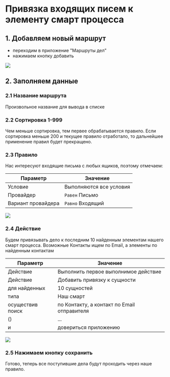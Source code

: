 # Привязка входящих писем к элементу смарт процесса
<!-- desc-start -->

## 1. Добавляем новый маршрут

- переходим в приложение "Маршруты дел"
- нажимаем кнопку добавить

![](https://zahalski.dev/images/modules/awz.works/001.jpg)

## 2. Заполняем данные

### 2.1 Название маршрута

Произвольное название для вывода в списке

### 2.2 Сортировка 1-999

Чем меньше сортировка, тем первее обрабатывается правило. 
Если сортировка меньше 200 и текущее правило отработало, то дальнейшее применение правил будет прекращено.

### 2.3 Правило

Нас интересуют входящие письма с любых ящиков, поэтому отмечаем:

| Параметр           | Значение                |
|--------------------|-------------------------|
| Условие            | Выполняются все условия |
| Провайдер          | `Равен` Письмо          |
| Вариант провайдера | `Равно` Входящий        |

![](https://zahalski.dev/images/modules/awz.works/002.jpg)

### 2.4 Действие

Будем привязывать дело к последним 10 найденным элементам 
нашего смарт процесса. 
Возможные Контакты ищем по Email, а элементы по найденным контактам

| Параметр         | Значение                                    |
|------------------|---------------------------------------------|
| Действие         | Выполнить первое выполнимое действие        |
| Действие         | Добавить привязку к сущности                |
| для найденных    | 10 сущностей                                |
| типа             | Наш смарт                                   |
| осуществив поиск | по Контакту, а контакт по Email отправителя |
| ()               | ...                                         |
| и                | довериться приложению                       |

![](https://zahalski.dev/images/modules/awz.works/003.jpg)

### 2.5 Нажимаем кнопку сохранить

Готово, теперь все поступившие дела будут проходить через наше правило.

<!-- desc-end -->

